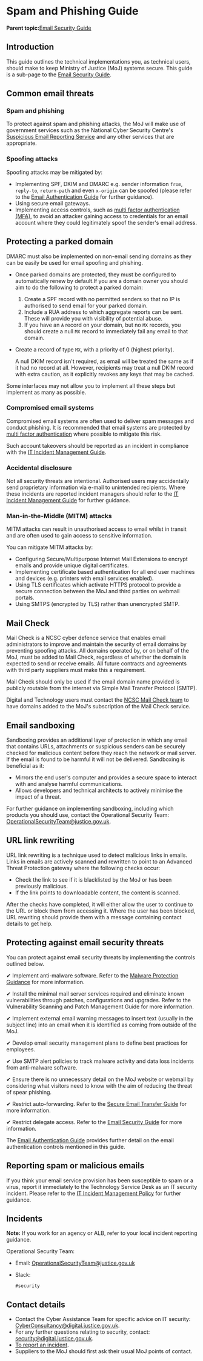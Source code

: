 # Spam and Phishing Guide

**Parent topic:**[Email Security Guide](email-security-guide.md)

## Introduction

This guide outlines the technical implementations you, as technical users, should make to keep Ministry of Justice \(MoJ\) systems secure. This guide is a sub-page to the [Email Security Guide](email-security-guide.md).

## Common email threats

### Spam and phishing

To protect against spam and phishing attacks, the MoJ will make use of government services such as the National Cyber Security Centre's [Suspicious Email Reporting Service](mailto:report@phishing.gov.uk) and any other services that are appropriate.

### Spoofing attacks

Spoofing attacks may be mitigated by:

-   Implementing SPF, DKIM and DMARC e.g. sender information `from`, `reply-to`, `return-path` and even `x-origin` can be spoofed \(please refer to the [Email Authentication Guide](email-authentication-guide.md) for further guidance\).
-   Using secure email gateways.
-   Implementing access controls, such as [multi factor authentication \(MFA\)](multi-factor-authentication-mfa-guide.md), to avoid an attacker gaining access to credentials for an email account where they could legitimately spoof the sender's email address.

## Protecting a parked domain

DMARC must also be implemented on non-email sending domains as they can be easily be used for email spoofing and phishing.

-   Once parked domains are protected, they must be configured to automatically renew by default.If you are a domain owner you should aim to do the following to protect a parked domain:
    1.  Create a SPF record with no permitted senders so that no IP is authorised to send email for your parked domain.
    2.  Include a RUA address to which aggregate reports can be sent. These will provide you with visibility of potential abuse.
    3.  If you have an `A` record on your domain, but no `MX` records, you should create a null `MX` record to immediately fail any email to that domain.
-   Create a record of type `MX`, with a priority of 0 \(highest priority\).

    A null DKIM record isn't required, as email will be treated the same as if it had no record at all. However, recipients may treat a null DKIM record with extra caution, as it explicitly revokes any keys that may be cached.


Some interfaces may not allow you to implement all these steps but implement as many as possible.

### Compromised email systems

Compromised email systems are often used to deliver spam messages and conduct phishing. It is recommended that email systems are protected by [multi factor authentication](multi-factor-authentication-mfa-guide.md) where possible to mitigate this risk.

Such account takeovers should be reported as an incident in compliance with the [IT Incident Management Guide](https://intranet.justice.gov.uk/guidance/security/it-computer-security/ict-security-policy-framework/incident-management-plan-and-process-guide/).

### Accidental disclosure

Not all security threats are intentional. Authorised users may accidentally send proprietary information via e-mail to unintended recipients. Where these incidents are reported incident managers should refer to the [IT Incident Management Guide](https://intranet.justice.gov.uk/guidance/security/it-computer-security/ict-security-policy-framework/incident-management-plan-and-process-guide/) for further guidance.

### Man-in-the-Middle \(MITM\) attacks

MITM attacks can result in unauthorised access to email whilst in transit and are often used to gain access to sensitive information.

You can mitigate MITM attacks by:

-   Configuring Secure/Multipurpose Internet Mail Extensions to encrypt emails and provide unique digital certificates.
-   Implementing certificate based authentication for all end user machines and devices \(e.g. printers with email services enabled\).
-   Using TLS certificates which activate HTTPS protocol to provide a secure connection between the MoJ and third parties on webmail portals.
-   Using SMTPS \(encrypted by TLS\) rather than unencrypted SMTP.

## Mail Check

Mail Check is a NCSC cyber defence service that enables email administrators to improve and maintain the security of email domains by preventing spoofing attacks. All domains operated by, or on behalf of the MoJ, must be added to Mail Check, regardless of whether the domain is expected to send or receive emails. All future contracts and agreements with third party suppliers must make this a requirement.

Mail Check should only be used if the email domain name provided is publicly routable from the internet via Simple Mail Transfer Protocol \(SMTP\).

Digital and Technology users must contact the [NCSC Mail Check team](mailto:mailcheck@digital.ncsc.gov.uk) to have domains added to the MoJ's subscription of the Mail Check service.

## Email sandboxing

Sandboxing provides an additional layer of protection in which any email that contains URLs, attachments or suspicious senders can be securely checked for malicious content before they reach the network or mail server. If the email is found to be harmful it will not be delivered. Sandboxing is beneficial as it:

-   Mirrors the end user's computer and provides a secure space to interact with and analyse harmful communications.
-   Allows developers and technical architects to actively minimise the impact of a threat.

For further guidance on implementing sandboxing, including which products you should use, contact the Operational Security Team: [OperationalSecurityTeam@justice.gov.uk](mailto:OperationalSecurityTeam@justice.gov.uk).

## URL link rewriting

URL link rewriting is a technique used to detect malicious links in emails. Links in emails are actively scanned and rewritten to point to an Advanced Threat Protection gateway where the following checks occur:

-   Check the link to see if it is blacklisted by the MoJ or has been previously malicious.
-   If the link points to downloadable content, the content is scanned.

After the checks have completed, it will either allow the user to continue to the URL or block them from accessing it. Where the user has been blocked, URL rewriting should provide them with a message containing contact details to get help.

## Protecting against email security threats

You can protect against email security threats by implementing the controls outlined below.

✔ Implement anti-malware software. Refer to the [Malware Protection Guidance](malware-protection-guide-introduction.md) for more information.

✔ Install the minimal mail server services required and eliminate known vulnerabilities through patches, configurations and upgrades. Refer to the Vulnerability Scanning and Patch Management Guide for more information.

✔ Implement external email warning messages to insert text \(usually in the subject line\) into an email when it is identified as coming from outside of the MoJ.

✔ Develop email security management plans to define best practices for employees.

✔ Use SMTP alert policies to track malware activity and data loss incidents from anti-malware software.

✔ Ensure there is no unnecessary detail on the MoJ website or webmail by considering what visitors need to know with the aim of reducing the threat of spear phishing.

✔ Restrict auto-forwarding. Refer to the [Secure Email Transfer Guide](secure-email-transfer-guide.md) for more information.

✔ Restrict delegate access. Refer to the [Email Security Guide](email-security-guide.md) for more information.

The [Email Authentication Guide](email-authentication-guide.md) provides further detail on the email authentication controls mentioned in this guide.

## Reporting spam or malicious emails

If you think your email service provision has been susceptible to spam or a virus, report it immediately to the Technology Service Desk as an IT security incident. Please refer to the [IT Incident Management Policy](https://intranet.justice.gov.uk/guidance/security/it-computer-security/ict-security-policy-framework/it-incident-management-policy/) for further guidance.

## Incidents

**Note:** If you work for an agency or ALB, refer to your local incident reporting guidance.

Operational Security Team:

-   Email: [OperationalSecurityTeam@justice.gov.uk](mailto:OperationalSecurityTeam@justice.gov.uk)
-   Slack:

    ```
    #security
    ```


## Contact details

-   Contact the Cyber Assistance Team for specific advice on IT security: [CyberConsultancy@digital.justice.gov.uk](mailto:CyberConsultancy@digital.justice.gov.uk).
-   For any further questions relating to security, contact: [security@digital.justice.gov.uk](mailto:security@digital.justice.gov.uk).
-   [To report an incident](reporting-an-incident.md).
-   Suppliers to the MoJ should first ask their usual MoJ points of contact.

